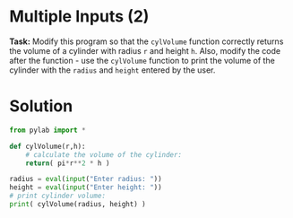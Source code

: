 # Multiple Inputs (2)

**Task:** Modify this program so that the `cylVolume` function correctly returns the volume of a cylinder with radius `r` and height `h`. Also, modify the code after the function - use the `cylVolume` function to print the volume of the cylinder with the `radius` and `height` entered by the user.

# Solution
```python
from pylab import *

def cylVolume(r,h):
    # calculate the volume of the cylinder:
    return( pi*r**2 * h )

radius = eval(input("Enter radius: "))
height = eval(input("Enter height: "))
# print cylinder volume:
print( cylVolume(radius, height) )
```

